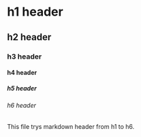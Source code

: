# h1 header
## h2 header
### h3 header
#### h4 header
##### h5 header
###### h6 header

This file trys markdown header from h1 to h6.
